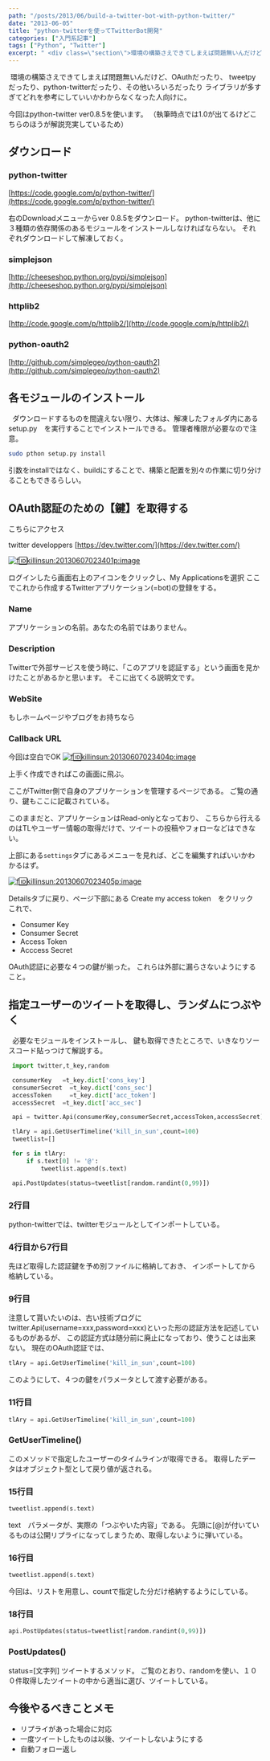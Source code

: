 ```yaml
---
path: "/posts/2013/06/build-a-twitter-bot-with-python-twitter/"
date: "2013-06-05"
title: "python-twitterを使ってTwitterBot開発"
categories: ["入門系記事"]
tags: ["Python", "Twitter"]
excerpt: " <div class=\"section\">環境の構築さえできてしまえば問題無いんだけど、OAuthだったり、 tweetpyだったり、python-twitterだったり、その他いろいろだった..."
---
```


 環境の構築さえできてしまえば問題無いんだけど、OAuthだったり、 tweetpyだったり、python-twitterだったり、その他いろいろだったり ライブラリが多すぎてどれを参考にしていいかわからなくなった人向けに。 

今回はpython-twitter ver0.8.5を使います。 
（執筆時点では1.0が出てるけどこちらのほうが解説充実しているため）

## ダウンロード

### python-twitter

[https://code.google.com/p/python-twitter/](https://code.google.com/p/python-twitter/) 

右のDownloadメニューからver 0.8.5をダウンロード。 python-twitterは、他に３種類の依存関係のあるモジュールをインストールしなければならない。 それぞれダウンロードして解凍しておく。

### simplejson

[http://cheeseshop.python.org/pypi/simplejson](http://cheeseshop.python.org/pypi/simplejson)

### httplib2

[http://code.google.com/p/httplib2/](http://code.google.com/p/httplib2/)

### python-oauth2

[http://github.com/simplegeo/python-oauth2](http://github.com/simplegeo/python-oauth2)

## 各モジュールのインストール

  ダウンロードするものを間違えない限り、大体は、解凍したフォルダ内にある setup.py　を実行することでインストールできる。 管理者権限が必要なので注意。

```bash
sudo pthon setup.py install
```

引数をinstallではなく、buildにすることで、構築と配置を別々の作業に切り分けることもできるらしい。

## OAuth認証のための【鍵】を取得する

こちらにアクセス 

twitter developpers 
[https://dev.twitter.com/](https://dev.twitter.com/) 

[![f:id:killinsun:20130607023401p:image](https://cdn-ak.f.st-hatena.com/images/fotolife/k/killinsun/20130607/20130607023401.png "f:id:killinsun:20130607023401p:image")](http://f.hatena.ne.jp/killinsun/20130607023401) 

ログインしたら画面右上のアイコンをクリックし、My Applicationsを選択 ここでこれから作成するTwitterアプリケーション(=bot)の登録をする。

### Name

アプリケーションの名前。あなたの名前ではありません。

### Description

Twitterで外部サービスを使う時に、「このアプリを認証する」という画面を見かけたことがあるかと思います。 そこに出てくる説明文です。

### WebSite

もしホームページやブログをお持ちなら

### Callback URL

今回は空白でOK 
[![f:id:killinsun:20130607023404p:image](https://cdn-ak.f.st-hatena.com/images/fotolife/k/killinsun/20130607/20130607023404.png "f:id:killinsun:20130607023404p:image")](http://f.hatena.ne.jp/killinsun/20130607023404) 

上手く作成できればこの画面に飛ぶ。 

ここがTwitter側で自身のアプリケーションを管理するページである。 ご覧の通り、鍵もここに記載されている。 

このままだと、アプリケーションはRead-onlyとなっており、 こちらから行えるのはTLやユーザー情報の取得だけで、ツイートの投稿やフォローなどはできない。 

上部にある`settings`タブにあるメニューを見れば、どこを編集すればいいかわかるはず。 

[![f:id:killinsun:20130607023405p:image](https://cdn-ak.f.st-hatena.com/images/fotolife/k/killinsun/20130607/20130607023405.png "f:id:killinsun:20130607023405p:image")](http://f.hatena.ne.jp/killinsun/20130607023405) 

Detailsタブに戻り、ページ下部にある Create my access token　をクリック これで、

* Consumer Key
* Consumer Secret
* Access Token
* Acccess Secret

OAuth認証に必要な４つの鍵が揃った。 これらは外部に漏らさないようにすること。

## 指定ユーザーのツイートを取得し、ランダムにつぶやく

  必要なモジュールをインストールし、 鍵も取得できたところで、いきなりソースコード貼っつけて解説する。
```python
 import twitter,t_key,random

 consumerKey   =t_key.dict['cons_key']
 consumerSecret  =t_key.dict['cons_sec']
 accessToken     =t_key.dict['acc_token']
 accessSecret  =t_key.dict['acc_sec']

 api = twitter.Api(consumerKey,consumerSecret,accessToken,accessSecret)

 tlAry = api.GetUserTimeline('kill_in_sun',count=100)
 tweetlist=[]

 for s in tlAry:
     if s.text[0] != '@':
         tweetlist.append(s.text)

 api.PostUpdates(status=tweetlist[random.randint(0,99)])
```

### 2行目

python-twitterでは、twitterモジュールとしてインポートしている。

### 4行目から7行目

先ほど取得した認証鍵を予め別ファイルに格納しておき、 インポートしてから格納している。

### 9行目

注意して貰いたいのは、古い技術ブログに twitter.Api(username=xxx,password=xxx)といった形の認証方法を記述しているものがあるが、 この認証方式は随分前に廃止になっており、使うことは出来ない。 現在のOAuth認証では、

```python
tlAry = api.GetUserTimeline('kill_in_sun',count=100)
```

このようにして、４つの鍵をパラメータとして渡す必要がある。

###  11行目

```python
tlAry = api.GetUserTimeline('kill_in_sun',count=100)
```

### GetUserTimeline()

このメソッドで指定したユーザーのタイムラインが取得できる。 取得したデータはオブジェクト型として戻り値が返される。

### 15行目

```python
tweetlist.append(s.text)
```

text　パラメータが、実際の「つぶやいた内容」である。 先頭に[@]が付いているものは公開リプライになってしまうため、取得しないように弾いている。

### 16行目

```python
tweetlist.append(s.text)
```

今回は、リストを用意し、countで指定した分だけ格納するようにしている。

### 18行目

```python
api.PostUpdates(status=tweetlist[random.randint(0,99)])
```


### PostUpdates()

status=[文字列] ツイートするメソッド。 ご覧のとおり、randomを使い、１００件取得したツイートの中から適当に選び、ツイートしている。

## 今後やるべきことメモ

- リプライがあった場合に対応
- 一度ツイートしたものは以後、ツイートしないようにする
- 自動フォロー返し
